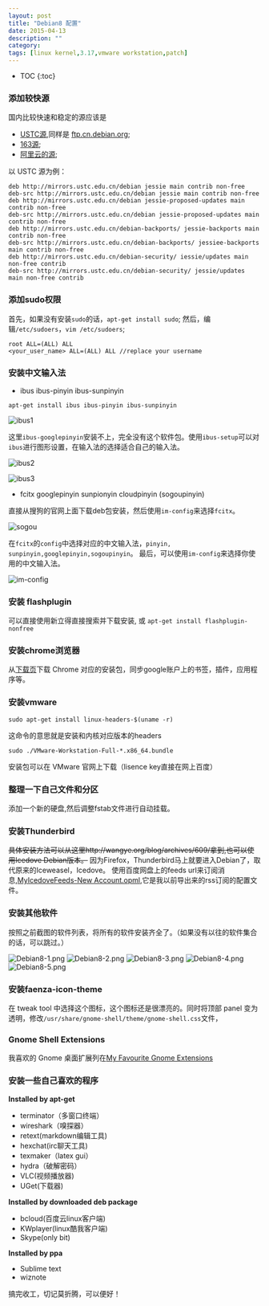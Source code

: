 ```yaml
---
layout: post
title: "Debian8 配置"
date: 2015-04-13
description: ""
category: 
tags: [linux kernel,3.17,vmware workstation,patch]
---
```


* TOC
{:toc}

### 添加较快源
国内比较快速和稳定的源应该是

- [USTC源](http://mirrors.ustc.edu.cn/),同样是 [ftp.cn.debian.org](http://ftp.cn.debian.org/);
- [163源](http://mirrors.163.com);
- [阿里云的源](http://mirrors.aliyun.com);

以 USTC 源为例：

```
deb http://mirrors.ustc.edu.cn/debian jessie main contrib non-free
deb-src http://mirrors.ustc.edu.cn/debian jessie main contrib non-free
deb http://mirrors.ustc.edu.cn/debian jessie-proposed-updates main contrib non-free
deb-src http://mirrors.ustc.edu.cn/debian jessie-proposed-updates main contrib non-free
deb http://mirrors.ustc.edu.cn/debian-backports/ jessie-backports main contrib non-free 
deb-src http://mirrors.ustc.edu.cn/debian-backports/ jessiee-backports main contrib non-free
deb http://mirrors.ustc.edu.cn/debian-security/ iessie/updates main non-free contrib
deb-src http://mirrors.ustc.edu.cn/debian-security/ jessie/updates main non-free contrib
```

### 添加sudo权限
首先，如果没有安装`sudo`的话，`apt-get install sudo`;
然后，编辑`/etc/sudoers`，`vim /etc/sudoers`;

	root ALL=(ALL) ALL
	<your_user_name> ALL=(ALL) ALL //replace your username

### 安装中文输入法

- ibus ibus-pinyin ibus-sunpinyin

```
apt-get install ibus ibus-pinyin ibus-sunpinyin
```

![ibus1]({{site.url}}/images/ibus1.png)

这里`ibus-googlepinyin`安装不上，完全没有这个软件包。使用`ibus-setup`可以对`ibus`进行图形设置，在输入法的选择适合自己的输入法。

![ibus2]({{site.url}}/images/ibus2.png)

![ibus3]({{site.url}}/images/ibus3.png)

- fcitx googlepinyin sunpionyin cloudpinyin (sogoupinyin)

直接从搜狗的官网上面下载deb包安装，然后使用`im-config`来选择`fcitx`。

![sogou]({{site.url}}/images/sougou.png)

在`fcitx`的`config`中选择对应的中文输入法，`pinyin, sunpinyin,googlepinyin,sogoupinyin`。
最后，可以使用`im-config`来选择你使用的中文输入法。

![im-config]({{site.url}}/images/im-config.png)
	   
### 安装 flashplugin
可以直接使用新立得直接搜索并下载安装, 或 `apt-get install flashplugin-nonfree`

### 安装chrome浏览器
从[下载页](https://dl.google.com)下载 Chrome 对应的安装包，同步google账户上的书签，插件，应用程序等。

### 安装vmware

    sudo apt-get install linux-headers-$(uname -r)

这命令的意思就是安装和内核对应版本的headers

    sudo ./VMware-Workstation-Full-*.x86_64.bundle 

安装包可以在 VMware 官网上下载（lisence key直接在网上百度）

### 整理一下自己文件和分区
添加一个新的硬盘,然后调整fstab文件进行自动挂载。

### 安装Thunderbird
~~具体安装方法可以从这里http://wangye.org/blog/archives/609/拿到,也可以使用Icedove Debian版本。~~
因为Firefox，Thunderbird马上就要进入Debian了，取代原来的Iceweasel，Icedove。
使用百度网盘上的feeds url来订阅消息,[MyIcedoveFeeds-New Account.opml](http://pan.baidu.com/s/1c0TSshU),它是我以前导出来的rss订阅的配置文件。

### 安装其他软件
按照之前截图的软件列表，将所有的软件安装齐全了。（如果没有以往的软件集合的话，可以跳过。）

![Debian8-1.png]({{site.url}}/images/Debian8-1.png)
![Debian8-2.png]({{site.url}}/images/Debian8-2.png)
![Debian8-3.png]({{site.url}}/images/Debian8-3.png)
![Debian8-4.png]({{site.url}}/images/Debian8-4.png)
![Debian8-5.png]({{site.url}}/images/Debian8-5.png)

### 安装faenza-icon-theme
在 tweak tool 中选择这个图标，这个图标还是很漂亮的。同时将顶部 panel 变为透明，修改`/usr/share/gnome-shell/theme/gnome-shell.css`文件，

### Gnome Shell Extensions

我喜欢的 Gnome 桌面扩展列在[My Favourite Gnome Extensions](http://mudongliang.github.io/2017/03/12/my-favourite-gnome-extensions.html)

### 安装一些自己喜欢的程序

**Installed by apt-get**

- terminator（多窗口终端）
- wireshark（嗅探器）
- retext(markdown编辑工具)
- hexchat(irc聊天工具)
- texmaker（latex gui）
- hydra（破解密码）
- VLC(视频播放器)
- UGet(下载器)

**Installed by downloaded deb package**
	
- bcloud(百度云linux客户端) 
- KWplayer(linux酷我客户端)
- Skype(only bit)

**Installed by ppa**

- Sublime text
- wiznote

搞完收工，切记莫折腾，可以便好！
